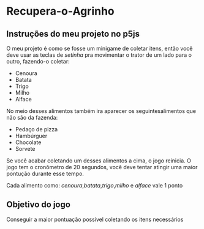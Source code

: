 # Recupera-o-Agrinho
## Instruções do meu projeto no p5js

O meu projeto é como se fosse um minigame de coletar itens, então você deve usar as teclas de *setinha* pra movimentar o trator de um lado para o outro, fazendo-o coletar:

- Cenoura
- Batata
- Trigo
- Milho
- Alface

No meio desses alimentos também ira aparecer os seguintesalimentos que não são da fazenda:

- Pedaço de pizza
- Hambúrguer
- Chocolate
- Sorvete

Se você acabar coletando um desses alimentos a cima, o jogo reinicia.
O jogo tem o cronômetro de 20 segundos, você deve tentar atingir uma maior pontução durante esse tempo.

Cada alimento como: *cenoura*,*batata*,*trigo*,*milho* e *alface* vale 1 ponto

## Objetivo do jogo
 Conseguir a maior pontuação possível coletando os itens necessários
